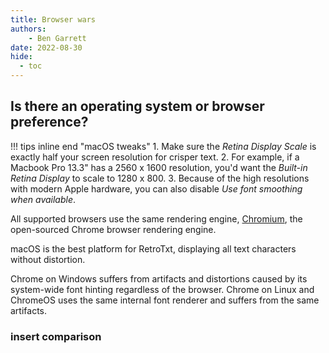 ```yaml
---
title: Browser wars
authors:
    - Ben Garrett
date: 2022-08-30
hide:
  - toc
---
```


## Is there an operating system or browser preference?

!!! tips inline end "macOS tweaks"
    1. Make sure the _Retina Display Scale_ is exactly half your screen resolution for crisper text.
    2. For example, if a Macbook Pro 13.3" has a 2560 x 1600 resolution, you'd want the _Built-in Retina Display_ to scale to 1280 x 800.
    3. Because of the high resolutions with modern Apple hardware, you can also disable _Use font smoothing when available_.

All supported browsers use the same rendering engine, [Chromium](https://www.chromium.org/Home/), the open-sourced Chrome browser rendering engine.

macOS is the best platform for RetroTxt, displaying all text characters without distortion.

Chrome on Windows suffers from artifacts and distortions caused by its system-wide font hinting regardless of the browser. Chrome on Linux and ChromeOS uses the same internal font renderer and suffers from the same artifacts.

### insert comparison